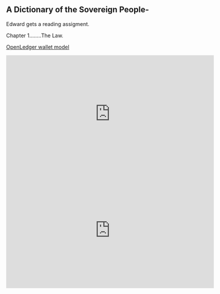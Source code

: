 ## A Dictionary of the Sovereign People-

Edward gets a reading assigment.

Chapter 1........The Law.


<a href="https://youtu.be/A0CrZqbD3do" target="_blank">OpenLedger wallet model</a>


<iframe width="560" height="315" src="https://youtu.be/A0CrZqbD3do" frameborder="0" allow="accelerometer; autoplay; encrypted-media; gyroscope; picture-in-picture" allowfullscreen></iframe>


<iframe width="560" height="315" src="https://youtu.be/A0CrZqbD3do" frameborder="0" allow="accelerometer; autoplay; encrypted-media; gyroscope; picture-in-picture" allowfullscreen></iframe> 




